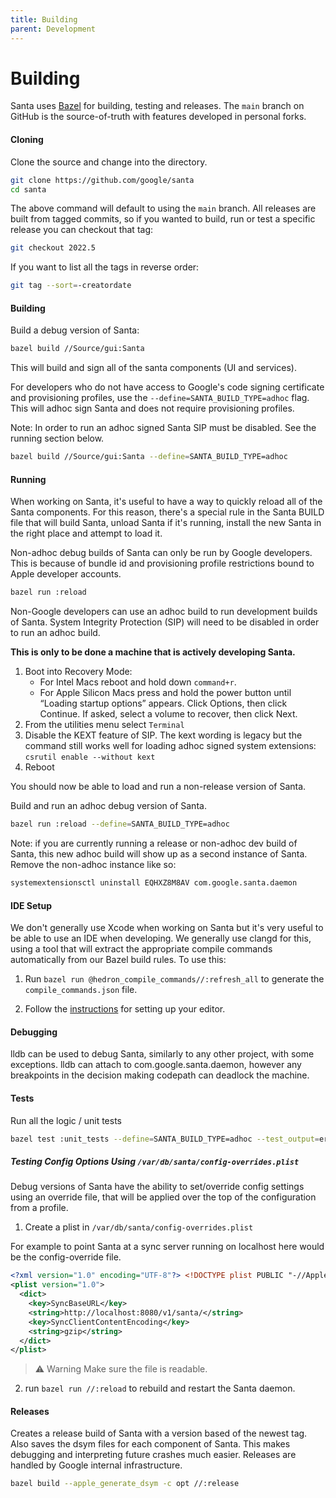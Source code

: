 ```yaml
---
title: Building
parent: Development
---
```


# Building

Santa uses [Bazel](https://bazel.build) for building, testing and releases. The
`main` branch on GitHub is the source-of-truth with features developed in
personal forks.

#### Cloning

Clone the source and change into the directory.

```sh
git clone https://github.com/google/santa
cd santa
```

The above command will default to using the `main` branch. All releases are
built from tagged commits, so if you wanted to build, run or test a specific
release you can checkout that tag:

```sh
git checkout 2022.5
```

If you want to list all the tags in reverse order:

```sh
git tag --sort=-creatordate
```

#### Building

Build a debug version of Santa:

```sh
bazel build //Source/gui:Santa
```

This will build and sign all of the santa components (UI and services).

For developers who do not have access to Google's code signing certificate and
provisioning profiles, use the `--define=SANTA_BUILD_TYPE=adhoc` flag. This will
adhoc sign Santa and does not require provisioning profiles.

Note: In order to run an adhoc signed Santa SIP must be disabled. See the
running section below.

```sh
bazel build //Source/gui:Santa --define=SANTA_BUILD_TYPE=adhoc
```

#### Running

When working on Santa, it's useful to have a way to quickly reload all of the
Santa components. For this reason, there's a special rule in the Santa BUILD
file that will build Santa, unload Santa if it's running, install the new
Santa in the right place and attempt to load it.

Non-adhoc debug builds of Santa can only be run by Google developers. This is
because of bundle id and provisioning profile restrictions bound to Apple
developer accounts.

```sh
bazel run :reload
```

Non-Google developers can use an adhoc build to run development builds of Santa.
System Integrity Protection (SIP) will need to be disabled in order to run an
adhoc build.

**This is only to be done a machine that is actively developing Santa.**

1.  Boot into Recovery Mode:
    *   For Intel Macs reboot and hold down `command+r`.
    *   For Apple Silicon Macs press and hold the power button until “Loading
        startup options” appears. Click Options, then click Continue. If asked,
        select a volume to recover, then click Next.
2.  From the utilities menu select `Terminal`
3.  Disable the KEXT feature of SIP. The kext wording is legacy but the command
    still works well for loading adhoc signed system extensions: `csrutil enable
    --without kext`
4.  Reboot

You should now be able to load and run a non-release version of Santa.

Build and run an adhoc debug version of Santa.

```sh
bazel run :reload --define=SANTA_BUILD_TYPE=adhoc
```

Note: if you are currently running a release or non-adhoc dev build of Santa,
this new adhoc build will show up as a second instance of Santa. Remove the
non-adhoc instance like so:

```sh
systemextensionsctl uninstall EQHXZ8M8AV com.google.santa.daemon
```

#### IDE Setup

We don't generally use Xcode when working on Santa but it's very useful to be
able to use an IDE when developing. We generally use clangd for this, using a
tool that will extract the appropriate compile commands automatically from our
Bazel build rules. To use this:

1) Run `bazel run @hedron_compile_commands//:refresh_all` to generate the
   `compile_commands.json` file.

2) Follow the [instructions](https://github.com/hedronvision/bazel-compile-commands-extractor#editor-setup--for-autocomplete-based-on-compile_commandsjson)
   for setting up your editor.

#### Debugging

lldb can be used to debug Santa, similarly to any other project, with some
exceptions. lldb can attach to com.google.santa.daemon, however any breakpoints
in the decision making codepath can deadlock the machine.

#### Tests

Run all the logic / unit tests

```sh
bazel test :unit_tests --define=SANTA_BUILD_TYPE=adhoc --test_output=errors
```

##### Testing Config Options Using `/var/db/santa/config-overrides.plist`

Debug versions of Santa have the ability to set/override config settings using an override file, that will be applied over the top of the configuration from a profile.

1. Create a plist in `/var/db/santa/config-overrides.plist`

For example to point Santa at a sync server running on localhost here would be the config-override file.

```xml
<?xml version="1.0" encoding="UTF-8"?> <!DOCTYPE plist PUBLIC "-//Apple//DTD PLIST 1.0//EN" "http://www.apple.com/DTDs/PropertyList-1.0.dtd">
<plist version="1.0">
  <dict>
    <key>SyncBaseURL</key>
    <string>http://localhost:8080/v1/santa/</string>
    <key>SyncClientContentEncoding</key>
    <string>gzip</string>
  </dict>
</plist>
```

> :warning: Warning
>  Make sure  the file is readable.

2. run `bazel run //:reload` to rebuild and restart the Santa daemon.

#### Releases

Creates a release build of Santa with a version based of the newest tag. Also
saves the dsym files for each component of Santa. This makes debugging and
interpreting future crashes much easier. Releases are handled by Google internal
infrastructure.

```sh
bazel build --apple_generate_dsym -c opt //:release
```
